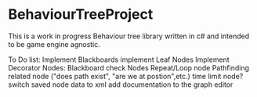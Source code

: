# BehaviourTreeProject

This is a work in progress Behaviour tree library written in c# and intended to be game engine agnostic.

To Do list:
Implement Blackboards
implement Leaf Nodes
Implement Decorator Nodes:
Blackboard check Nodes
Repeat/Loop node
Pathfinding related node ("does path exist", "are we at postion",etc.)
time limit node?
switch saved node data to xml
add documentation to the graph editor
